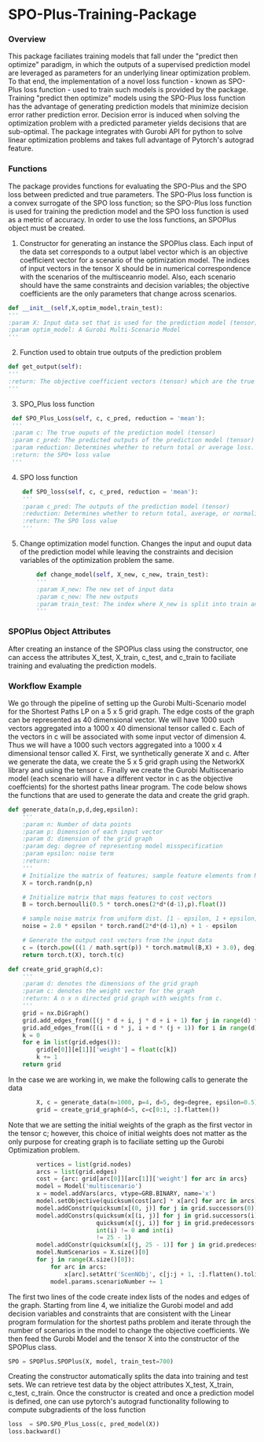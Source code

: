 # SPO-Plus-Training-Package

### Overview
This package faciliates training models that fall under the "predict then optimize" paradigm, in which the outputs of a supervised prediction model are leveraged as parameters for an underlying linear optimization problem. To that end, the implementation of a novel loss function - known as SPO-Plus loss function - used to train such models is provided by the package. Training "predict then optimize" models using the SPO-Plus loss function has the advantage of generating prediction models that minimize decision error rather prediction error. Decision error is induced when solving the optimization problem with a predicted parameter yields decisions that are sub-optimal. The package integrates with Gurobi API for python to solve linear optimization problems and takes full advantage of Pytorch's autograd feature.

### Functions
The package provides functions for evaluating the SPO-Plus and the SPO loss between predicted and true parameters. The SPO-Plus loss function is a convex surrogate of the SPO loss function; so the SPO-Plus loss function is used for training the prediction model and the SPO loss function is used as a metric of accuracy. In order to use the loss functions, an SPOPlus object must be created.

1. Constructor for generating an instance the SPOPlus class. Each input of the data set corresponds to a output label vector which is an objective coefficient vector for a scenario of the optimization model. The indices of  input vectors in the tensor X should be in numerical correspondence with the scenarios of the multisceanrio model. Also, each scenario should have the same constraints and decision variables; the objective coefficients are the only parameters that change across scenarios.
```python
def __init__(self,X,optim_model,train_test):
'''
:param X: Input data set that is used for the prediction model (tensor)
:param optim_model: A Gurobi Multi-Scenario Model
'''  
```
2. Function used to obtain true outputs of the prediction problem
```python
def get_output(self):
'''
:return: The objective coefficient vectors (tensor) which are the true outputs of the prediction model
'''

```
3. SPO_Plus loss function
```python
 def SPO_Plus_Loss(self, c, c_pred, reduction = 'mean'):
 '''
 :param c: The true ouputs of the prediction model (tensor)
 :param c_pred: The predicted outputs of the prediction model (tensor)
 :param reduction: Determines whether to return total or average loss. Takes values 'mean' or 'sum'.
 :return: the SPO+ loss value
 '''
```
4. SPO loss function
```python
    def SPO_loss(self, c, c_pred, reduction = 'mean'):
    '''
    :param c_pred: The outputs of the prediction model (tensor)
    :reduction: Determines whether to return total, average, or normalized SPO loss. Takes values 'mean','sum', or 'normalized'
    :return: The SPO loss value
    '''
```
5. Change optimization model function. Changes the input and ouput data of the prediction model while leaving the constraints and decision variables of the optimization problem the same.
```python
        def change_model(self, X_new, c_new, train_test):
        '''
        :param X_new: The new set of input data
        :param c_new: The new outputs
        :param train_test: The index where X_new is split into train and test data
        '''
```
### SPOPlus Object Attributes
After creating an instance of the SPOPlus class using the constructor, one can access the attributes X_test, X_train, c_test, and c_train to faciliate training and evaluating the prediction models.
### Workflow Example
We go through the pipeline of setting up the Gurobi Multi-Scenario model for the Shortest Paths LP on a 5 x 5 grid graph. The edge costs of the graph can be represented as 40 dimensional vector. We will have 1000 such vectors aggregated into a 1000 x 40 dimensional tensor called c. Each of the vectors in c will be associated with some input vector of dimension 4. Thus we will have a 1000 such vectors aggregated into a 1000 x 4 dimensional tensor called X.  First, we synthetically generate X and c. After we generate the data, we create the 5 x 5 grid graph using the NetworkX library and using the tensor c. Finally we create the Gurobi Multiscenario model (each scenario will have a different vector in c as the objective coeffcients) for the shortest paths linear program. The code below shows the functions that are used to generate the data and create the grid graph.
```python
def generate_data(n,p,d,deg,epsilon):
    '''
    :param n: Number of data points
    :param p: Dimension of each input vector
    :param d: dimension of the grid graph
    :param deg: degree of representing model misspecification
    :param epsilon: noise term
    :return:
    '''
    # Initialize the matrix of features; sample feature elements from N(0,1) dist.
    X = torch.randn(p,n)

    # Initialize matrix that maps features to cost vectors
    B = torch.bernoulli(0.5 * torch.ones(2*d*(d-1),p).float())

    # sample noise matrix from uniform dist. [1 - epsilon, 1 + epsilon]
    noise = 2.0 * epsilon * torch.rand(2*d*(d-1),n) + 1 - epsilon

    # Generate the output cost vectors from the input data
    c = (torch.pow(((1 / math.sqrt(p)) * torch.matmul(B,X) + 3.0), deg) + 1.0) * noise
    return torch.t(X), torch.t(c)
```
```python
def create_grid_graph(d,c):
    '''
    :param d: denotes the dimensions of the grid graph
    :param c: denotes the weight vector for the graph
    :return: A n x n directed grid graph with weights from c.
    '''
    grid = nx.DiGraph()
    grid.add_edges_from([(j * d + i, j * d + i + 1) for j in range(d) for i in range(d-1)])
    grid.add_edges_from([(i + d * j, i + d * (j + 1)) for i in range(d) for j in range(d-1)])
    k = 0
    for e in list(grid.edges()):
        grid[e[0]][e[1]]['weight'] = float(c[k])
        k += 1
    return grid
```
In the case we are working in, we make the following calls to generate the data
```python
        X, c = generate_data(n=1000, p=4, d=5, deg=degree, epsilon=0.5)
        grid = create_grid_graph(d=5, c=c[0:1, :].flatten())
```
Note that we are setting the initial weights of the graph as the first vector in the tensor c; however, this choice of initial weights does not matter as the only purpose for creating graph is to faciliate setting up the Gurobi Optimization problem.
```python
        vertices = list(grid.nodes)
        arcs = list(grid.edges)
        cost = {arc: grid[arc[0]][arc[1]]['weight'] for arc in arcs}
        model = Model('multiscenario')
        x = model.addVars(arcs, vtype=GRB.BINARY, name='x')
        model.setObjective(quicksum(cost[arc] * x[arc] for arc in arcs), GRB.MINIMIZE)
        model.addConstr(quicksum(x[(0, j)] for j in grid.successors(0)) == 1, name='source vertex constraint')
        model.addConstrs(quicksum(x[(i, j)] for j in grid.successors(i)) -
                         quicksum(x[(j, i)] for j in grid.predecessors(i)) == 0 for i in vertices if
                         int(i) != 0 and int(i)
                         != 25 - 1)
        model.addConstr(quicksum(x[(j, 25 - 1)] for j in grid.predecessors(25 - 1)) == 1)
        model.NumScenarios = X.size()[0]
        for j in range(X.size()[0]):
            for arc in arcs:
                x[arc].setAttr('ScenNObj', c[j:j + 1, :].flatten().tolist()[arcs.index(arc)])
            model.params.scenarioNumber += 1
```
The first two lines of the code create index lists of the nodes and edges of the graph. Starting from line 4, we initialize the Gurobi model and add decision variables and constraints that are consistent with the Linear program formulation for the shortest paths problem and iterate through the number of scenarios in the model to change the objective coefficients. We then feed the Gurobi Model and the tensor X into the constructor of the SPOPlus class.
```python
SPO = SPOPlus.SPOPlus(X, model, train_test=700)
```
Creating the constructor automatically splits the data into training and test sets. We can retrieve test data by the object attributes X_test, X_train, c_test, c_train. Once the constructor is created and once a prediction model is defined, one can use pytorch's autograd functionality following to compute subgradients of the loss function
```python
loss  = SPO.SPO_Plus_Loss(c, pred_model(X))
loss.backward()
```
